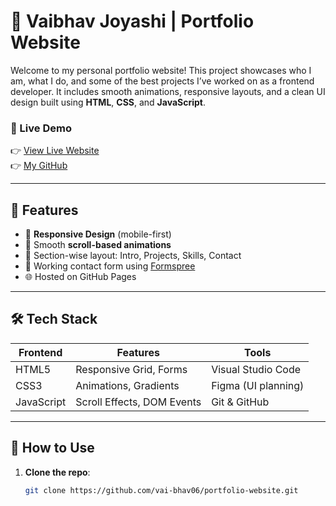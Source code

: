# 💼 Vaibhav Joyashi | Portfolio Website

Welcome to my personal portfolio website! This project showcases who I am, what I do, and some of the best projects I’ve worked on as a frontend developer. It includes smooth animations, responsive layouts, and a clean UI design built using **HTML**, **CSS**, and **JavaScript**.

### 🔗 Live Demo
👉 [View Live Website](https://vai-bhav06.github.io/Portfolio-Website)  
👉 [My GitHub](https://github.com/vai-bhav06/Portfolio-Website)

---

## 📌 Features

- 📱 **Responsive Design** (mobile-first)
- 🎨 Smooth **scroll-based animations**
- 🌈 Section-wise layout: Intro, Projects, Skills, Contact
- 💌 Working contact form using [Formspree](https://formspree.io)
- 🌐 Hosted on GitHub Pages

---

## 🛠 Tech Stack

| Frontend | Features | Tools |
|----------|----------|-------|
| HTML5    | Responsive Grid, Forms | Visual Studio Code |
| CSS3     | Animations, Gradients | Figma (UI planning) |
| JavaScript | Scroll Effects, DOM Events | Git & GitHub |

---

## 🚀 How to Use

1. **Clone the repo**:
   ```bash
   git clone https://github.com/vai-bhav06/portfolio-website.git


